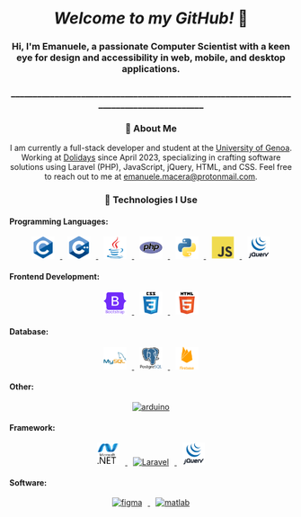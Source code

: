 <!DOCTYPE html>
<html lang="en">
<head>
  <meta charset="UTF-8">
  <meta name="viewport" content="width=device-width, initial-scale=1.0">
</head>
<body>

  <h1 align="center"><i>Welcome to my GitHub!</i> 👋</h1>
  <h3 align="center">Hi, I'm <b>Emanuele</b>, a passionate Computer Scientist with a keen eye for design and accessibility in web, mobile, and desktop applications.</h3>
  <h3 align="center">________________________________________________________________________________________</h3>

  <h3 align="center">🌱 About Me</h3>
  <p align="center">
    I am currently a full-stack developer and student at the <a href="https://unige.it/it/" target="_blank" rel="noreferrer">University of Genoa</a>. Working at <a href="https://www.dolidays.com/" target="_blank" rel="noreferrer">Dolidays</a> since April 2023, specializing in crafting software solutions using Laravel (PHP), JavaScript, jQuery, HTML, and CSS. Feel free to reach out to me at <a href="mailto:emanuele.macera@protonmail.com">emanuele.macera@protonmail.com</a>.
  </p>

  <h3 align="center">💼 Technologies I Use</h3>

  <h4 align="left">Programming Languages:</h4>
  <p align="center">
    <a href="https://www.cprogramming.com/" target="_blank" rel="noreferrer"> <img src="https://raw.githubusercontent.com/devicons/devicon/master/icons/c/c-original.svg" alt="c" width="40" height="40" hspace="10"/> </a>
    <a href="https://www.w3schools.com/cpp/" target="_blank" rel="noreferrer"> <img src="https://raw.githubusercontent.com/devicons/devicon/master/icons/cplusplus/cplusplus-original.svg" alt="cplusplus" width="40" height="40" hspace="10"/> </a>
    <a href="https://www.java.com" target="_blank" rel="noreferrer"> <img src="https://raw.githubusercontent.com/devicons/devicon/master/icons/java/java-original.svg" alt="java" width="40" height="40" hspace="10"/> </a>
    <a href="https://www.php.net" target="_blank" rel="noreferrer"> <img src="https://raw.githubusercontent.com/devicons/devicon/master/icons/php/php-original.svg" alt="php" width="40" height="40" hspace="10"/> </a>
    <a href="https://www.python.org" target="_blank" rel="noreferrer"> <img src="https://raw.githubusercontent.com/devicons/devicon/master/icons/python/python-original.svg" alt="python" width="40" height="40" hspace="10"/> </a>
    <a href="https://developer.mozilla.org/en-US/docs/Web/JavaScript" target="_blank" rel="noreferrer"> <img src="https://raw.githubusercontent.com/devicons/devicon/master/icons/javascript/javascript-original.svg" alt="javascript" width="40" height="40" hspace="10"/> </a>
    <a href="https://api.jquery.com/" target="_blank" rel="noreferrer"> <img src="https://raw.githubusercontent.com/devicons/devicon/master/icons/jquery/jquery-original-wordmark.svg" alt="jquery" width="40" height="40" hspace="10"/> </a>
  </p>

  <h4 align="left">Frontend Development:</h4>
  <p align="center">
    <a href="https://getbootstrap.com" target="_blank" rel="noreferrer"> <img src="https://raw.githubusercontent.com/devicons/devicon/master/icons/bootstrap/bootstrap-plain-wordmark.svg" alt="bootstrap" width="40" height="40" hspace="10"/> </a>
    <a href="https://www.w3schools.com/css/" target="_blank" rel="noreferrer"> <img src="https://raw.githubusercontent.com/devicons/devicon/master/icons/css3/css3-original-wordmark.svg" alt="css3" width="40" height="40" hspace="10"/> </a>
    <a href="https://www.w3.org/html/" target="_blank" rel="noreferrer"> <img src="https://raw.githubusercontent.com/devicons/devicon/master/icons/html5/html5-original-wordmark.svg" alt="html5" width="40" height="40" hspace="10"/> </a>
  </p>

  <h4 align="left">Database:</h4>
  <p align="center">
    <a href="https://www.mysql.com/" target="_blank" rel="noreferrer"> <img src="https://raw.githubusercontent.com/devicons/devicon/master/icons/mysql/mysql-original-wordmark.svg" alt="mysql" width="40" height="40" hspace="10"/> </a>
    <a href="https://www.postgresql.org" target="_blank" rel="noreferrer"> <img src="https://raw.githubusercontent.com/devicons/devicon/master/icons/postgresql/postgresql-original-wordmark.svg" alt="postgresql" width="40" height="40" hspace="10"/> </a>
    <a href="https://firebase.google.com/" target="_blank" rel="noreferrer">
    <img src="https://raw.githubusercontent.com/devicons/devicon/master/icons/firebase/firebase-plain-wordmark.svg" alt="Firebase" width="40" height="40" hspace="10" /> </a>
  </p>

  <h4 align="left">Other:</h4>
  <p align="center">
    <a href="https://www.arduino.cc/" target="_blank" rel="noreferrer"> <img src="https://cdn.worldvectorlogo.com/logos/arduino-1.svg" alt="arduino" width="40" height="40" hspace="10"/> </a>
  </p>

  <h4 align="left">Framework:</h4>
  <p align="center">
    <a href="https://dotnet.microsoft.com/" target="_blank" rel="noreferrer"> <img src="https://raw.githubusercontent.com/devicons/devicon/master/icons/dot-net/dot-net-original-wordmark.svg" alt="dotnet" width="40" height="40" hspace="10"/> </a>
    <a href="https://laravel.com/" target="_blank" rel="noreferrer">
      <img src="https://cdn.worldvectorlogo.com/logos/laravel-2.svg" alt="Laravel" width="40" height="40" hspace="10" />
    </a>
    <a href="https://jquery.com/" target="_blank" rel="noreferrer"> <img src="https://raw.githubusercontent.com/devicons/devicon/master/icons/jquery/jquery-original-wordmark.svg" alt="jquery" width="40" height="40" hspace="10"/> </a>

  </p>

  <h4 align="left">Software:</h4>
  <p align="center">
    <a href="https://www.figma.com/" target="_blank" rel="noreferrer"> <img src="https://www.vectorlogo.zone/logos/figma/figma-icon.svg" alt="figma" width="40" height="40" hspace="10"/> </a>
    <a href="https://www.mathworks.com/" target="_blank" rel="noreferrer"> <img src="https://upload.wikimedia.org/wikipedia/commons/2/21/Matlab_Logo.png" alt="matlab" width="40" height="40" hspace="10"/> </a>
  </p>

</body>
</html>
